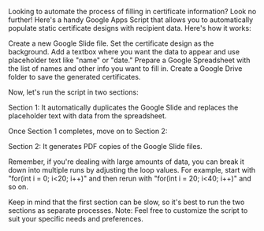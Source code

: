 Looking to automate the process of filling in certificate information? Look no further! Here's a handy Google Apps Script that allows you to automatically populate static certificate designs with recipient data. Here's how it works:

Create a new Google Slide file.
Set the certificate design as the background.
Add a textbox where you want the data to appear and use placeholder text like "name" or "date."
Prepare a Google Spreadsheet with the list of names and other info you want to fill in.
Create a Google Drive folder to save the generated certificates.

Now, let's run the script in two sections:

Section 1: It automatically duplicates the Google Slide and replaces the placeholder text with data from the spreadsheet.

Once Section 1 completes, move on to Section 2:

Section 2: It generates PDF copies of the Google Slide files.

Remember, if you're dealing with large amounts of data, you can break it down into multiple runs by adjusting the loop values. For example, start with "for(int i = 0; i<20; i++)" and then rerun with "for(int i = 20; i<40; i++)" and so on.

Keep in mind that the first section can be slow, so it's best to run the two sections as separate processes.
Note: Feel free to customize the script to suit your specific needs and preferences.
